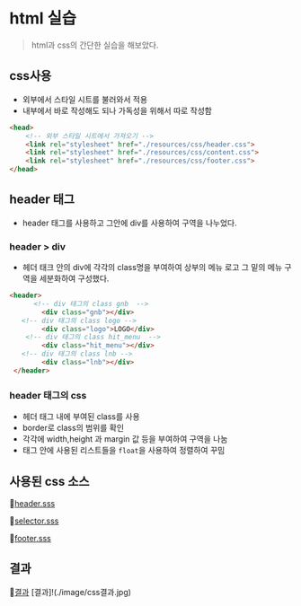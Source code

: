 # html 실습
> html과 css의 간단한 실습을 해보았다.


## css사용
  * 외부에서 스타일 시트를 불러와서 적용
  * 내부에서 바로 작성해도 되나 가독성을 위해서 따로 작성함
```html
<head>
    <!-- 외부 스타일 시트에서 가져오기 -->
    <link rel="stylesheet" href="./resources/css/header.css">
    <link rel="stylesheet" href="./resources/css/content.css">
    <link rel="stylesheet" href="./resources/css/footer.css">
</head>
```

## header 태그
* header 태그를 사용하고 그안에 div를 사용하여 구역을 나누었다.
### header > div
* 헤더 태크 안의 div에 각각의 class명을 부여하여 상부의 메뉴 로고 그 밑의 메뉴 구역을 세분화하여 구성했다.
```html
<header>
      <!-- div 태그의 class gnb  -->
        <div class="gnb"></div>
   <!-- div 태그의 class logo -->
        <div class="logo">LOGO</div>
    <!-- div 태그의 class hit_menu  -->
        <div class="hit_menu"></div>
   <!-- div 태그의 class lnb -->
        <div class="lnb"></div>
 </header>
```
### header 태그의 css
* 헤더 태그 내에 부여된 class를 사용
* border로 class의 범위를 확인
* 각각에 width,height 과 margin 값 등을 부여하여 구역을 나눔
* 태그 안에 사용된 리스트들을 `float`을 사용하여 정렬하여 꾸밈
  
## 사용된 css 소스
🔗[header.sss](./source/resources/css/header.css)

🔗[selector.sss](./source/resources/css/selector.sss)


🔗[footer.sss](./source/resources/css/footer.sss)


## 결과

🔗[결과](http://127.0.0.1:5501/source/2023_01_25_1.html)
[결과]!(./image/css결과.jpg)